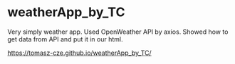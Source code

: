 # weatherApp_by_TC

Very simply weather app. Used OpenWeather API by axios. Showed how to get data from API and put it in our html.

https://tomasz-cze.github.io/weatherApp_by_TC/

